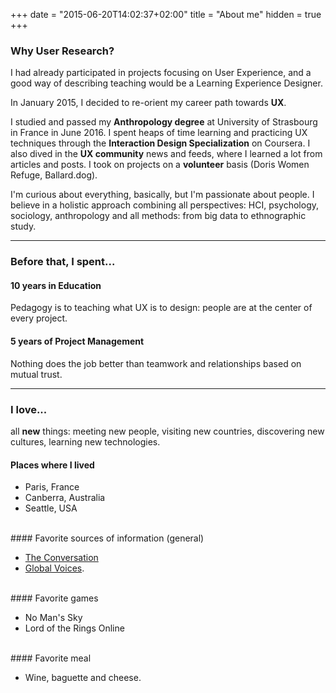 +++
date = "2015-06-20T14:02:37+02:00"
title = "About me"
hidden = true
+++
### Why User Research?

I had already participated in projects focusing on User Experience, and a good way of describing teaching would be a Learning Experience Designer. 

In January 2015, I decided to re-orient my career path towards **UX**. 

I studied and passed my **Anthropology degree** at University of Strasbourg in France in June 2016. I spent heaps of time learning and practicing UX techniques through the **Interaction Design Specialization** on Coursera. I also dived in the **UX community** news and feeds, where I learned a lot from articles and posts. I took on projects on a **volunteer** basis (Doris Women Refuge, Ballard.dog).

I'm curious about everything, basically, but I'm passionate about people. 
I believe in a holistic approach combining all perspectives: HCI, psychology, sociology, anthropology and all methods: from big data to ethnographic study.

***

### Before that, I spent...

#### 10 years in Education

Pedagogy is to teaching what UX is to design: people are at the center of every project.

#### 5 years of Project Management

Nothing does the job better than teamwork and relationships based on mutual trust.

***

### I love...

all **new** things: meeting new people, visiting new countries, discovering new cultures, learning new technologies.

#### Places where I lived

* Paris, France
* Canberra, Australia
* Seattle, USA

<br>
#### Favorite sources of information (general)

* <a href="https://theconversation.com" target="_blank">The Conversation</a> 
* <a href="https://globalvoices.org" target="_blank">Global Voices</a>. 

<br>
#### Favorite games

* No Man's Sky
* Lord of the Rings Online

<br>
#### Favorite meal

* Wine, baguette and cheese.


